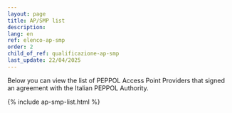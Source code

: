 ```yaml
---
layout: page
title: AP/SMP list
description:
lang: en
ref: elenco-ap-smp
order: 2
child_of_ref: qualificazione-ap-smp
last_update: 22/04/2025
---
```


Below you can view the list of PEPPOL Access Point Providers that signed an agreement with the Italian PEPPOL Authority.

{% include ap-smp-list.html %}
